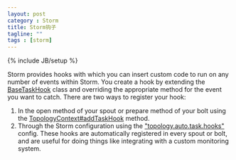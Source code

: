 ```yaml
---
layout: post
category : Storm
title: Storm钩子
tagline: ""
tags : [storm]
---
```

{% include JB/setup %}

Storm provides hooks with which you can insert custom code to run on any number of events within Storm. You create a hook by extending the [BaseTaskHook](/javadoc/apidocs/backtype/storm/hooks/BaseTaskHook.html) class and overriding the appropriate method for the event you want to catch. There are two ways to register your hook:

1. In the open method of your spout or prepare method of your bolt using the [TopologyContext#addTaskHook](/javadoc/apidocs/backtype/storm/task/TopologyContext.html) method.
2. Through the Storm configuration using the ["topology.auto.task.hooks"](/javadoc/apidocs/backtype/storm/Config.html#TOPOLOGY_AUTO_TASK_HOOKS) config. These hooks are automatically registered in every spout or bolt, and are useful for doing things like integrating with a custom monitoring system.
